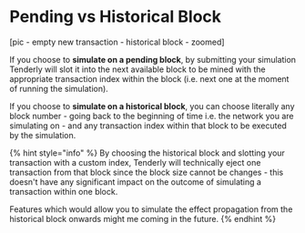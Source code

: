 # Pending vs Historical Block

\[pic - empty new transaction - historical block - zoomed]

If you choose to **simulate on a pending block**, by submitting your simulation Tenderly will slot it into the next available block to be mined with the appropriate transaction index within the block (i.e. next one at the moment of running the simulation).

If you choose to **simulate on a historical block**, you can choose literally any block number - going back to the beginning of time i.e. the network you are simulating on - and any transaction index within that block to be executed by the simulation.

{% hint style="info" %}
By choosing the historical block and slotting your transaction with a custom index, Tenderly will technically eject one transaction from that block since the block size cannot be changes - this doesn't have any significant impact on the outcome of simulating a transaction within one block.



Features which would allow you to simulate the effect propagation from the historical block onwards might me coming in the future.
{% endhint %}

